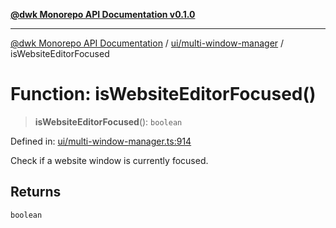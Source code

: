 [**@dwk Monorepo API Documentation v0.1.0**](../../../README.md)

---

[@dwk Monorepo API Documentation](../../../README.md) / [ui/multi-window-manager](../README.md) / isWebsiteEditorFocused

# Function: isWebsiteEditorFocused()

> **isWebsiteEditorFocused**(): `boolean`

Defined in: [ui/multi-window-manager.ts:914](https://github.com/Anglesite/anglesite/blob/97bc711271b9559b54e48a9e5995ecc7ba9204f9/anglesite/app/ui/multi-window-manager.ts#L914)

Check if a website window is currently focused.

## Returns

`boolean`
